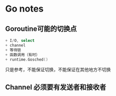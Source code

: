 # Go notes

## Goroutine可能的切换点

```Go
+ I/O, select
+ channel
+ 等待锁
+ 函数调用（有时）
+ runtime.Gosched()
```

只是参考，不能保证切换，不能保证在其他地方不切换

## Channel 必须要有发送者和接收者
